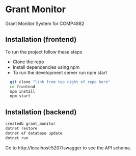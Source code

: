 
# Grant Monitor

Grant Monitor System for COMP4882


## Installation (frontend)

To run the project follow these steps
- Clone the repo
- Install dependencies using npm
- To run the development server run npm start

```bash
  git clone "link from top right of repo here"
  cd frontend
  npm install
  npm start
```

## Installation (backend)
```bash
createdb grant_monitor
dotnet restore
dotnet ef database update
dotnet run
```
Go to http://localhost:5207/swagger to see the API schema.
    
